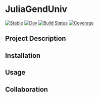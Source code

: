 # JuliaGendUniv

[![Stable](https://img.shields.io/badge/docs-stable-blue.svg)](https://00krishna.github.io/JuliaGendUniv.jl/stable/)
[![Dev](https://img.shields.io/badge/docs-dev-blue.svg)](https://00krishna.github.io/JuliaGendUniv.jl/dev/)
[![Build Status](https://github.com/university-gender-evolution/JuliaGendUniv.jl/actions/workflows/CI.yml/badge.svg?branch=main)](https://github.com/00krishna/JuliaGendUniv.jl/actions/workflows/CI.yml?query=branch%3Amain)
[![Coverage](https://codecov.io/gh/00krishna/JuliaGendUniv.jl/branch/main/graph/badge.svg)](https://codecov.io/gh/00krishna/JuliaGendUniv.jl)

## Project Description





## Installation 




## Usage





## Collaboration
